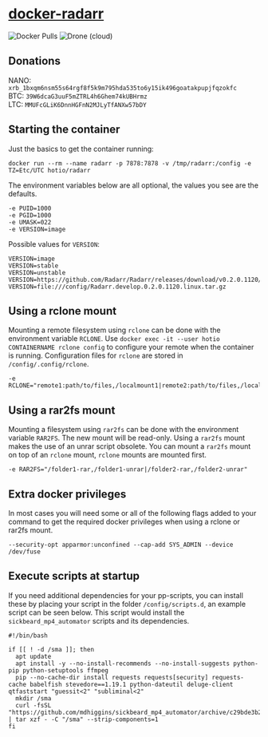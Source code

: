 # [docker-radarr](https://github.com/hotio/docker-radarr)

![Docker Pulls](https://img.shields.io/docker/pulls/hotio/radarr?style=flat-square)
![Drone (cloud)](https://img.shields.io/drone/build/hotio/docker-radarr?style=flat-square)

## Donations

NANO: `xrb_1bxqm6nsm55s64rgf8f5k9m795hda535to6y15ik496goatakpupjfqzokfc`  
BTC: `39W6dcaG3uuF5mZTRL4h6Ghem74kUBHrmz`  
LTC: `MMUFcGLiK6DnnHGFnN2MJLyTfANXw57bDY`

## Starting the container

Just the basics to get the container running:

```shell
docker run --rm --name radarr -p 7878:7878 -v /tmp/radarr:/config -e TZ=Etc/UTC hotio/radarr
```

The environment variables below are all optional, the values you see are the defaults.

```shell
-e PUID=1000
-e PGID=1000
-e UMASK=022
-e VERSION=image
```

Possible values for `VERSION`:

```shell
VERSION=image
VERSION=stable
VERSION=unstable
VERSION=https://github.com/Radarr/Radarr/releases/download/v0.2.0.1120/Radarr.develop.0.2.0.1120.linux.tar.gz
VERSION=file:///config/Radarr.develop.0.2.0.1120.linux.tar.gz
```

## Using a rclone mount

Mounting a remote filesystem using `rclone` can be done with the environment variable `RCLONE`. Use `docker exec -it --user hotio CONTAINERNAME rclone config` to configure your remote when the container is running. Configuration files for `rclone` are stored in `/config/.config/rclone`.

```shell
-e RCLONE="remote1:path/to/files,/localmount1|remote2:path/to/files,/localmount2"
```

## Using a rar2fs mount

Mounting a filesystem using `rar2fs` can be done with the environment variable `RAR2FS`. The new mount will be read-only. Using a `rar2fs` mount makes the use of an unrar script obsolete. You can mount a `rar2fs` mount on top of an `rclone` mount, `rclone` mounts are mounted first.

```shell
-e RAR2FS="/folder1-rar,/folder1-unrar|/folder2-rar,/folder2-unrar"
```

## Extra docker privileges

In most cases you will need some or all of the following flags added to your command to get the required docker privileges when using a rclone or rar2fs mount.

```shell
--security-opt apparmor:unconfined --cap-add SYS_ADMIN --device /dev/fuse
```

## Execute scripts at startup

If you need additional dependencies for your pp-scripts, you can install these by placing your script in the folder `/config/scripts.d`, an example script can be seen below. This script would install the `sickbeard_mp4_automator` scripts and its dependencies.

```shell
#!/bin/bash

if [[ ! -d /sma ]]; then
  apt update
  apt install -y --no-install-recommends --no-install-suggests python-pip python-setuptools ffmpeg
  pip --no-cache-dir install requests requests[security] requests-cache babelfish stevedore==1.19.1 python-dateutil deluge-client qtfaststart "guessit<2" "subliminal<2"
  mkdir /sma
  curl -fsSL "https://github.com/mdhiggins/sickbeard_mp4_automator/archive/c29bde3b2b4cfc194e5bb3a868b248acd2780d89.tar.gz" | tar xzf - -C "/sma" --strip-components=1
fi
```
